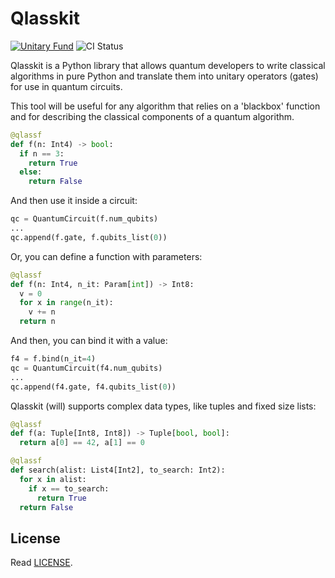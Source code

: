 # Qlasskit

[![Unitary Fund](https://img.shields.io/badge/Supported%20By-UNITARY%20FUND-brightgreen.svg?style=for-the-badge)](https://unitary.fund)
![CI Status](https://github.com/dakk/qlasskit/actions/workflows/ci.yaml/badge.svg)


Qlasskit is a Python library that allows quantum developers to write classical algorithms in pure Python and translate them into unitary operators (gates) for use in quantum circuits.

This tool will be useful for any algorithm that relies on a 'blackbox' function and for describing the classical components of a quantum algorithm.



```python
@qlassf
def f(n: Int4) -> bool:
  if n == 3:
    return True
  else:
    return False
```

And then use it inside a circuit:
```python
qc = QuantumCircuit(f.num_qubits)
...
qc.append(f.gate, f.qubits_list(0))
```

Or, you can define a function with parameters:
```python
@qlassf
def f(n: Int4, n_it: Param[int]) -> Int8:
  v = 0
  for x in range(n_it):
    v += n
  return n     
```

And then, you can bind it with a value:
```python
f4 = f.bind(n_it=4)
qc = QuantumCircuit(f4.num_qubits)
...
qc.append(f4.gate, f4.qubits_list(0))
```

Qlasskit (will) supports complex data types, like tuples and fixed size lists:

```python
@qlassf
def f(a: Tuple[Int8, Int8]) -> Tuple[bool, bool]:
  return a[0] == 42, a[1] == 0
```

```python
@qlassf
def search(alist: List4[Int2], to_search: Int2):
  for x in alist:
    if x == to_search:
      return True
  return False
```


## License

Read [LICENSE](LICENSE).